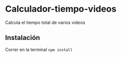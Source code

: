 # Calculador-tiempo-videos
Calcula el tiempo total de varios videos

## Instalación
Correr en la terminal
`npm install`
